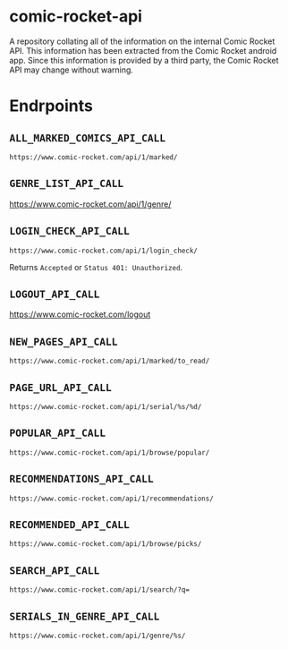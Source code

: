 comic-rocket-api
================

A repository collating all of the information on the internal Comic Rocket API. This information has been extracted from the Comic Rocket android app. Since this information is provided by a third party, the Comic Rocket API may change without warning.


# Endrpoints

## `ALL_MARKED_COMICS_API_CALL`

```
https://www.comic-rocket.com/api/1/marked/
```


## `GENRE_LIST_API_CALL`

https://www.comic-rocket.com/api/1/genre/

## `LOGIN_CHECK_API_CALL`

```
https://www.comic-rocket.com/api/1/login_check/
```

Returns `Accepted` or `Status 401: Unauthorized`.



## `LOGOUT_API_CALL`

https://www.comic-rocket.com/logout

## `NEW_PAGES_API_CALL`

```
https://www.comic-rocket.com/api/1/marked/to_read/
```


## `PAGE_URL_API_CALL`

```
https://www.comic-rocket.com/api/1/serial/%s/%d/
```

## `POPULAR_API_CALL`
```
https://www.comic-rocket.com/api/1/browse/popular/
```
## `RECOMMENDATIONS_API_CALL`
```
https://www.comic-rocket.com/api/1/recommendations/
```

## `RECOMMENDED_API_CALL`
```
https://www.comic-rocket.com/api/1/browse/picks/
```

## `SEARCH_API_CALL`
```
https://www.comic-rocket.com/api/1/search/?q=
```

## `SERIALS_IN_GENRE_API_CALL`
```
https://www.comic-rocket.com/api/1/genre/%s/
```

